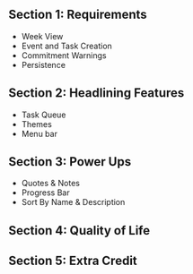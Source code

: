 ## Section 1: Requirements
- Week View
- Event and Task Creation
- Commitment Warnings
- Persistence

## Section 2: Headlining Features
- Task Queue
- Themes
- Menu bar

## Section 3: Power Ups
- Quotes & Notes
- Progress Bar
- Sort By Name & Description

## Section 4: Quality of Life


## Section 5: Extra Credit
